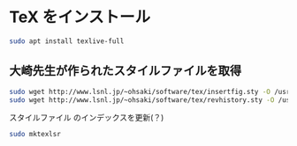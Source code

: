 # TeX をインストール

```bash
sudo apt install texlive-full
```

## 大崎先生が作られたスタイルファイルを取得

```bash
sudo wget http://www.lsnl.jp/~ohsaki/software/tex/insertfig.sty -O /usr/share/texmf/tex/latex/insertfig.sty
sudo wget http://www.lsnl.jp/~ohsaki/software/tex/revhistory.sty -O /usr/share/texmf/tex/latex/revhistory.sty
```

スタイルファイル のインデックスを更新(？)
```bash
sudo mktexlsr
```

